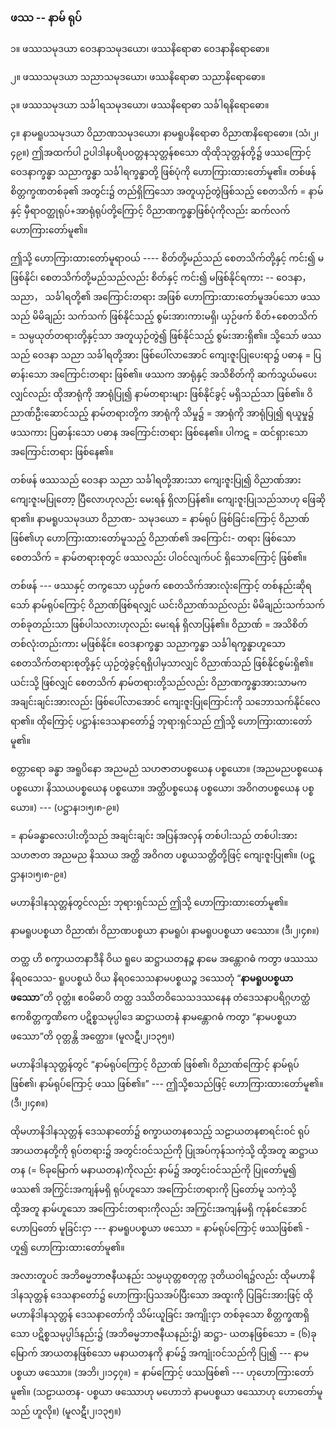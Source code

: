 ### ဖဿ -- နာမ် ရုပ်

၁။ ဖဿသမုဒယာ ဝေဒနာသမုဒယော၊ ဖဿနိရောဓာ ဝေဒနာနိရောဓော။

၂။ ဖဿသမုဒယာ သညာသမုဒယော၊ ဖဿနိရောဓာ သညာနိရောဓော။

၃။ ဖဿသမုဒယာ သင်္ခါရသမုဒယော၊ ဖဿနိရောဓာ သင်္ခါရနိရောဓော။

၄။ နာမရူပသမုဒယာ ဝိညာဏသမုဒယော၊ နာမရူပနိရောဓာ ဝိညာဏနိရောဓော။ (သံ၊၂၊၄၉။)
ဤအထက်ပါ ဥပါဒါနပရိပဝတ္တနသုတ္တန်စသော ထိုထိုသုတ္တန်တို့၌ ဖဿကြောင့် ဝေဒနာက္ခန္ဓာ သညာက္ခန္ဓာ
သင်္ခါရက္ခန္ဓာတို့ ဖြစ်ပုံကို ဟောကြားထားတော်မူ၏။ တစ်ဖန် စိတ္တက္ခဏတစ်ခု၏ အတွင်း၌ တည်ရှိကြသော
အတူယှဉ်တွဲဖြစ်သည့် စေတသိက် = နာမ်နှင့် မှီရာဝတ္ထုရုပ်+အာရုံရုပ်တို့ကြောင့် ဝိညာဏက္ခန္ဓာဖြစ်ပုံကိုလည်း
ဆက်လက် ဟောကြားတော်မူ၏။

ဤသို့ ဟောကြားထားတော်မူရာဝယ် ---- စိတ်တို့မည်သည် စေတသိက်တို့နှင့် ကင်း၍ မဖြစ်နိုင်၊
စေတသိက်တို့မည်သည်လည်း စိတ်နှင့် ကင်း၍ မဖြစ်နိုင်ရကား -- ဝေဒနာ， သညာ， သင်္ခါရတို့၏ အကြောင်းတရား
အဖြစ် ဟောကြားထားတော်မူအပ်သော ဖဿသည် မိမိချည်း သက်သက် ဖြစ်နိုင်သည့် စွမ်းအားကားမရှိ၊
ယှဉ်ဖက် စိတ်+စေတသိက် = သမ္ပယုတ်တရားတို့နှင့်သာ အတူယှဉ်တွဲ၍ ဖြစ်နိုင်သည့် စွမ်းအားရှိ၏။ သို့သော်
ဖဿသည် ဝေဒနာ သညာ သင်္ခါရတို့အား ဖြစ်ပေါ်လာအောင် ကျေးဇူးပြုပေးရာ၌ ပဓာန = ပြဓာန်းသော
အကြောင်းတရား ဖြစ်၏။ ဖဿက အာရုံနှင့် အသိစိတ်ကို ဆက်သွယ်မပေးလျှင်လည်း ထိုအာရုံကို အာရုံပြု၍
နာမ်တရားများ ဖြစ်နိုင်ခွင့် မရှိသည်သာ ဖြစ်၏။ ဝိညာဏ်ဦးဆောင်သည့် နာမ်တရားတို့က အာရုံကို သိမှု၌ =
အာရုံကို အာရုံပြု၍ ရယူမှု၌ ဖဿကား ပြဓာန်းသော ပဓာန အကြောင်းတရား ဖြစ်နေ၏။ ပါကဋ = ထင်ရှားသော
အကြောင်းတရား ဖြစ်နေ၏။

တစ်ဖန် ဖဿသည် ဝေဒနာ သညာ သင်္ခါရတို့အားသာ ကျေးဇူးပြု၍ ဝိညာဏ်အား ကျေးဇူးမပြုတော့
ပြီလောဟုလည်း မေးရန် ရှိလာပြန်၏။ ကျေးဇူးပြုသည်သာဟု ဖြေဆိုရာ၏။ နာမရူပသမုဒယာ ဝိညာဏ-
သမုဒယော = နာမ်ရုပ် ဖြစ်ခြင်းကြောင့် ဝိညာဏ်ဖြစ်၏ဟု ဟောကြားထားတော်မူသည့် ဝိညာဏ်၏ အကြောင်း-
တရား ဖြစ်သော စေတသိက် = နာမ်တရားစုတွင် ဖဿလည်း ပါဝင်လျက်ပင် ရှိသောကြောင့် ဖြစ်၏။

တစ်ဖန် --- ဖဿနှင့် တကွသော ယှဉ်ဖက် စေတသိက်အားလုံးကြောင့် တစ်နည်းဆိုရသော် နာမ်ရုပ်ကြောင့်
ဝိညာဏ်ဖြစ်ရလျှင် ယင်းဝိညာဏ်သည်လည်း မိမိချည်းသက်သက် တစ်ခုတည်းသာ ဖြစ်ပါသလားဟုလည်း
မေးရန် ရှိလာပြန်၏။ ဝိညာဏ် = အသိစိတ် တစ်လုံးတည်းကား မဖြစ်နိုင်။ ဝေဒနာက္ခန္ဓာ သညာက္ခန္ဓာ
သင်္ခါရက္ခန္ဓာဟူသော စေတသိက်တရားစုတို့နှင့် ယှဉ်တွဲခွင့်ရရှိပါမှသာလျှင် ဝိညာဏ်သည် ဖြစ်နိုင်စွမ်းရှိ၏။
ယင်းသို့ ဖြစ်လျှင် စေတသိက် နာမ်တရားတို့သည်လည်း ဝိညာဏက္ခန္ဓာအားသာမက အချင်းချင်းအားလည်း
ဖြစ်ပေါ်လာအောင် ကျေးဇူးပြုကြောင်းကို သဘောသက်နိုင်လေရာ၏။ ထိုကြောင့် ပဋ္ဌာန်းဒေသနာတော်၌
ဘုရားရှင်သည် ဤသို့ ဟောကြားထားတော်မူ၏။

စတ္တာရော ခန္ဓာ အရူပိနော အညမညံ သဟဇာတပစ္စယေန ပစ္စယော။ (အညမညပစ္စယေန ပစ္စယော၊
နိဿယပစ္စယေန ပစ္စယော။ အတ္ထိပစ္စယေန ပစ္စယော၊ အဝိဂတပစ္စယေန ပစ္စယော။) --- (ပဋ္ဌာန၊၁၊၅၊၈-၉။)

= နာမ်ခန္ဓာလေးပါးတို့သည် အချင်းချင်း အပြန်အလှန် တစ်ပါးသည် တစ်ပါးအား သဟဇာတ အညမည
နိဿယ အတ္ထိ အဝိဂတ ပစ္စယသတ္တိတို့ဖြင့် ကျေးဇူးပြု၏။ (ပဋ္ဌာန၊၁၊၅၊၈-၉။)

မဟာနိဒါနသုတ္တန်တွင်လည်း ဘုရားရှင်သည် ဤသို့ ဟောကြားထားတော်မူ၏။

နာမရူပပစ္စယာ ဝိညာဏံ၊ ဝိညာဏပစ္စယာ နာမရူပံ၊ နာမရူပပစ္စယာ ဖဿော။ (ဒီ၊၂၊၄၈။)

တတ္ထ ဟိ စက္ခာယတနာဒီနိ ဝိယ ရူပေ ဆဋ္ဌာယတနဉ္စ နာမေ အန္တောဂဓံ ကတွာ ဖဿဿ နိရ၀သေသ-
ရူပပစ္စယံ ဝိယ နိရ၀သေသနာမပစ္စယဉ္စ ဒဿေတုံ “**နာမရူပပစ္စယာ ဖဿော**”တိ ဝုတ္တံ။ ဧ၀မိဓာပိ တတ္ထ
ဒဿိတဝိသေသဒဿနေန တံဒေသနာပရိဂ္ဂဟတ္ထံ ဧကစိတ္တက္ခဏိကေ ပဋိစ္စသမုပ္ပါဒေ ဆဋ္ဌာယတနံ နာမန္တောဂဓံ
ကတွာ “နာမပစ္စယာ ဖဿော”တိ ဝုတ္တန္တိ အတ္ထော။ (မူလဋီ၊၂၊၁၃၅။)

မဟာနိဒါနသုတ္တန်တွင် “နာမ်ရုပ်ကြောင့် ဝိညာဏ် ဖြစ်၏၊ ဝိညာဏ်ကြောင့် နာမ်ရုပ် ဖြစ်၏၊ နာမ်ရုပ်ကြောင့်
ဖဿ ဖြစ်၏။” --- ဤသို့စသည်ဖြင့် ဟောကြားထားတော်မူ၏။ (ဒီ၊၂၊၄၈။)

ထိုမဟာနိဒါနသုတ္တန် ဒေသနာတော်၌ စက္ခာယတနစသည့် သဠာယတနစာရင်းဝင် ရုပ်အာယတနတို့ကို
ရုပ်တရား၌ အတွင်းဝင်သည်ကို ပြုအပ်ကုန်သကဲ့သို့ ထို့အတူ ဆဋ္ဌာယတန (= ၆ခုမြောက် မနာယတန)ကိုလည်း
နာမ်၌ အတွင်းဝင်သည်ကို ပြုတော်မူ၍ ဖဿ၏ အကြွင်းအကျန်မရှိ ရုပ်ဟူသော အကြောင်းတရားကို ပြတော်မူ
သကဲ့သို့ ထို့အတူ နာမ်ဟူသော အကြောင်းတရားကိုလည်း အကြွင်းအကျန်မရှိ ကုန်စင်အောင် ဟောပြတော်
မူခြင်းငှာ --- နာမရူပပစ္စယာ ဖဿော = နာမ်ရုပ်ကြောင့် ဖဿဖြစ်၏ - ဟူ၍ ဟောကြားထားတော်မူ၏။

အလားတူပင် အဘိဓမ္မဘာဇနီယနည်း သမ္ပယုတ္တစတုက္က ဒုတိယဝါရ၌လည်း ထိုမဟာနိဒါနသုတ္တန်
ဒေသနာတော်၌ ဟောကြားပြသအပ်ပြီးသော အထူးကို ပြခြင်းအားဖြင့် ထိုမဟာနိဒါနသုတ္တန် ဒေသနာတော်ကို
သိမ်းယူခြင်း အကျိုးငှာ တစ်ခုသော စိတ္တက္ခဏရှိသော ပဋိစ္စသမုပ္ပါဒ်နည်း၌ (အဘိဓမ္မဘာဇနီယနည်း၌) ဆဋ္ဌာ-
ယတနဖြစ်သော = (၆)ခုမြောက် အာယတနဖြစ်သော မနာယတနကို နာမ်၌ အကျုံးဝင်သည်ကို ပြု၍ ---
နာမပစ္စယာ ဖဿော။ (အဘိ၊၂၊၁၄၇။) = နာမ်ကြောင့် ဖဿဖြစ်၏ --- ဟုဟောကြားတော်မူ၏။ (သဠာယတန-
ပစ္စယာ ဖဿောဟု မဟောဘဲ နာမပစ္စယာ ဖဿောဟု ဟောတော်မူသည် ဟူလို။) (မူလဋီ၊၂၊၁၃၅။)

